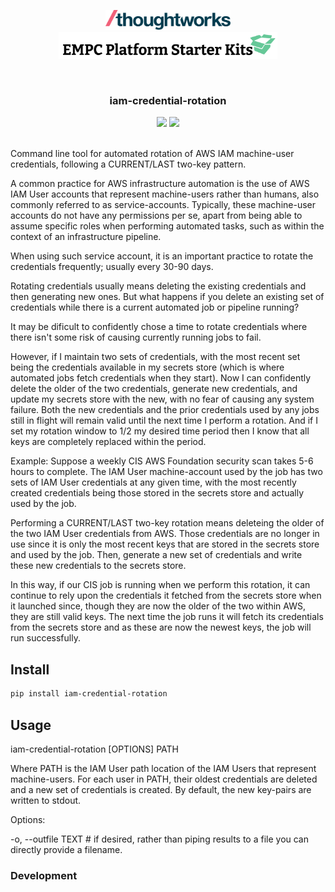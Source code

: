 <div align="center">
	<p>
		<img alt="Thoughtworks Logo" src="https://raw.githubusercontent.com/ThoughtWorks-DPS/static/master/thoughtworks_flamingo_wave.png?sanitize=true" width=200 />
    <br />
		<img alt="DPS Title" src="https://raw.githubusercontent.com/ThoughtWorks-DPS/static/master/EMPCPlatformStarterKitsImage.png?sanitize=true" width=350/>
	</p>
  <br />
  <h3>iam-credential-rotation</h3>
    <a href="https://app.circleci.com/pipelines/github/ThoughtWorks-DPS/iam-credential-rotation"><img src="https://circleci.com/gh/ThoughtWorks-DPS/iam-credential-rotation.svg?style=shield"></a> <a href="https://opensource.org/licenses/MIT"><img src="https://img.shields.io/badge/license-MIT-blue.svg"></a>
</div>
<br />

Command line tool for automated rotation of AWS IAM machine-user credentials, following a CURRENT/LAST two-key pattern.  

A common practice for AWS infrastructure automation is the use of AWS IAM User accounts that represent machine-users rather than humans, also commonly referred to as service-accounts. Typically, these machine-user accounts do not have any permissions per se, apart from being able to assume specific roles when performing automated tasks, such as within the context of an infrastructure pipeline.  

When using such service account, it is an important practice to rotate the credentials frequently; usually every 30-90 days.  

Rotating credentials usually means deleting the existing credentials and then generating new ones. But what happens if you delete an existing set of credentials while there is a current automated job or pipeline running?

It may be dificult to confidently chose a time to rotate credentials where there isn't some risk of causing currently running jobs to fail.  

However, if I maintain two sets of credentials, with the most recent set being the credentials available in my secrets store (which is where automated jobs fetch credentials when they start). Now I can confidently delete the older of the two credentials, generate new credentials, and update my secrets store with the new, with no fear of causing any system failure. Both the new credentials and the prior credentials used by any jobs still in flight will remain valid until the next time I perform a rotation. And if I set my rotation window to 1/2 my desired time period then I know that all keys are completely replaced within the period.    

Example: Suppose a weekly CIS AWS Foundation security scan takes 5-6 hours to complete. The IAM User machine-account used by the job has two sets of IAM User credentials at any given time, with the most recently created credentials being those stored in the secrets store and actually used by the job.  

Performing a CURRENT/LAST two-key rotation means deleteing the older of the two IAM User credentials from AWS. Those credentials are no longer in use since it is only the most recent keys that are stored in the secrets store and used by the job. Then, generate a new set of credentials and write these new credentials to the secrets store. 

In this way, if our CIS job is running when we perform this rotation, it can continue to rely upon the credentials it fetched from the secrets store when it launched since, though they are now the older of the two within AWS, they are still valid keys. The next time the job runs it will fetch its credentials from the secrets store and as these are now the newest keys, the job will run successfully.  

## Install

```bash
pip install iam-credential-rotation
```

## Usage

iam-credential-rotation [OPTIONS] PATH  

Where PATH is the IAM User path location of the IAM Users that represent machine-users. For each user in PATH, their oldest credentials are deleted and a new set of credentials is created. By default, the new key-pairs are written to stdout.   

Options:  

-o, --outfile TEXT   # if desired, rather than piping results to a file you can directly provide a filename.  

### Development
